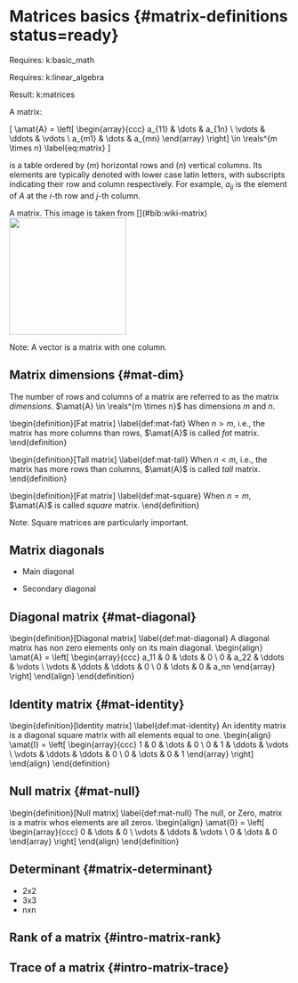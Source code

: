# Matrices basics {#matrix-definitions status=ready}



<div class='requirements' markdown='1'>

Requires: k:basic_math

Requires: k:linear_algebra

Result: k:matrices

</div>

A matrix:

 \[
 \amat{A} = \left[  \begin{array}{ccc} a_{11}  & \dots & a_{1n} \\ \vdots & \ddots & \vdots \\ a_{m1}  & \dots & a_{mn} \end{array} \right] \in \reals^{m \times n} \label{eq:matrix}
 \]

 is a table ordered by ($m$) horizontal rows and ($n$) vertical columns. Its elements are typically denoted with lower case latin letters, with subscripts indicating their row and column respectively. For example, $a_{ij}$ is the element of $A$ at the $i$-th row and $j$-th column.

 <div figure-id="fig:matrix" markdown="1">
      <figcaption>A matrix. This image is taken from [](#bib:wiki-matrix)</figcaption>
      <img src="matrix.svg" style='width: 15em'/>
 </div>

 Note: A vector is a matrix with one column.

 <!--
 Before delving in the many and important meanings and interpretations of matrices, we will first introduce some terminology and notable matrices.
 -->

## Matrix dimensions {#mat-dim}

The number of rows and columns of a matrix are referred to as the matrix _dimensions_. $\amat{A} \in \reals^{m \times n}$ has dimensions $m$ and $n$.

\begin{definition}[Fat matrix] \label{def:mat-fat}
 When $n > m$, i.e., the matrix has more columns than rows, $\amat{A}$ is called _fat_ matrix.
\end{definition}

\begin{definition}[Tall matrix] \label{def:mat-tall}
When $n < m$, i.e., the matrix has more rows than columns, $\amat{A}$ is called _tall_ matrix.
\end{definition}

\begin{definition}[Fat matrix] \label{def:mat-square}
When $n = m$, $\amat{A}$ is called _square_ matrix.
\end{definition}

Note: Square matrices are particularly important.

## Matrix diagonals

- Main diagonal

- Secondary diagonal

## Diagonal matrix {#mat-diagonal}

\begin{definition}[Diagonal matrix] \label{def:mat-diagonal}
A diagonal matrix has non zero elements only on its main diagonal.
\begin{align}
\amat{A} = \left[  \begin{array}{ccc}
a_11   & 0        & \dots  & 0 \\
0      & a_22     & \ddots & \vdots \\
\vdots & \ddots   & \ddots & 0 \\
0      & \dots    & 0      & a_nn
\end{array} \right]
\end{align}
\end{definition}

## Identity matrix {#mat-identity}

\begin{definition}[Identity matrix] \label{def:mat-identity}
An identity matrix is a diagonal square matrix with all elements equal to one.
\begin{align}
\amat{I} = \left[  \begin{array}{ccc}
1   & 0        & \dots  & 0 \\
0      & 1     & \ddots & \vdots \\
\vdots & \ddots    & \ddots & 0 \\
0      & \dots    & 0      & 1
\end{array} \right]
\end{align}
\end{definition}

## Null matrix {#mat-null}

\begin{definition}[Null matrix] \label{def:mat-null}
The null, or Zero, matrix is a matrix whos elements are all zeros.
\begin{align}
\amat{0} = \left[  \begin{array}{ccc} 0  & \dots & 0 \\ \vdots & \ddots & \vdots \\ 0  & \dots & 0 \end{array} \right]
\end{align}
\end{definition}

## Determinant {#matrix-determinant}

- 2x2
- 3x3
- nxn

## Rank of a matrix {#intro-matrix-rank}

## Trace of a matrix {#intro-matrix-trace}
